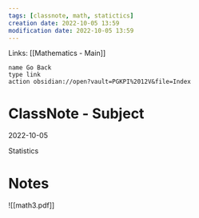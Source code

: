 ```yaml
---
tags: [classnote, math, statictics]
creation date: 2022-10-05 13:59
modification date: 2022-10-05 13:59
---
```

Links: [[Mathematics - Main]]
```button
name Go Back
type link
action obsidian://open?vault=PGKPI%2012V&file=Index
```
# ClassNote - Subject
2022-10-05

Statistics
# Notes
![[math3.pdf]]